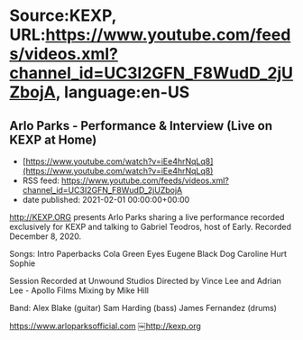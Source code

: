 # Source:KEXP, URL:https://www.youtube.com/feeds/videos.xml?channel_id=UC3I2GFN_F8WudD_2jUZbojA, language:en-US

## Arlo Parks - Performance & Interview (Live on KEXP at Home)
 - [https://www.youtube.com/watch?v=iEe4hrNqLq8](https://www.youtube.com/watch?v=iEe4hrNqLq8)
 - RSS feed: https://www.youtube.com/feeds/videos.xml?channel_id=UC3I2GFN_F8WudD_2jUZbojA
 - date published: 2021-02-01 00:00:00+00:00

http://KEXP.ORG presents Arlo Parks sharing a live performance recorded exclusively for KEXP and talking to Gabriel Teodros, host of Early. Recorded December 8, 2020. 

 Songs:
Intro
Paperbacks
Cola
Green Eyes
Eugene
Black Dog
Caroline
Hurt
Sophie

Session Recorded at Unwound Studios
Directed by Vince Lee and Adrian Lee - Apollo Films
Mixing by Mike Hill 

Band:
Alex Blake (guitar)
Sam Harding (bass)
James Fernandez (drums)

https://www.arloparksofficial.com
￼http://kexp.org

